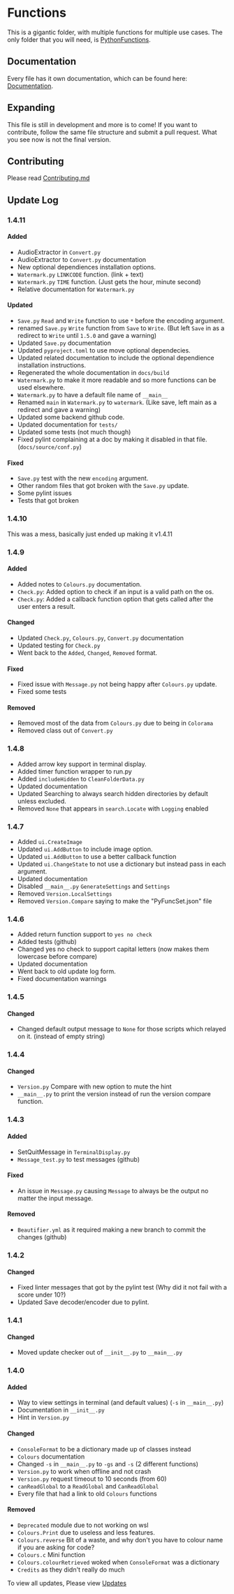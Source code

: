 # Functions

This is a gigantic folder, with multiple functions for multiple use cases. The only folder that you will need, is [PythonFunctions](./src/PythonFunctions/).

## Documentation

Every file has it own documentation, which can be found here: [Documentation](https://python-functions.readthedocs.io/en/latest/).

## Expanding

This file is still in development and more is to come! If you want to contribute, follow the same file structure and submit a pull request.
What you see now is not the final version.

## Contributing

Please read [Contributing.md](Contribution.md)

## Update Log

### 1.4.11

#### Added

- AudioExtractor in `Convert.py`
- AudioExtractor to `Convert.py` documentation
- New optional dependiences installation options.
- `Watermark.py` `LINKCODE` function. (link + text)
- `Watermark.py` `TIME` function. (Just gets the hour, minute second)
- Relative documentation for `Watermark.py`

#### Updated

- `Save.py` `Read` and `Write` function to use `*` before the encoding argument.
- renamed `Save.py` `Write` function from `Save` to `Write`. (But left `Save` in as a redirect to `Write` until `1.5.0` and gave a warning)
- Updated `Save.py` documentation
- Updated `pyproject.toml` to use move optional dependecies.
- Updated related documentation to include the optional dependience installation instructions.
- Regenerated the whole documentation in `docs/build`
- `Watermark.py` to make it more readable and so more functions can be used elsewhere.
- `Watermark.py` to have a default file name of `__main__`
- Renamed `main` in `Watermark.py` to `watermark`. (Like save, left main as a redirect and gave a warning)
- Updated some backend github code.
- Updated documentation for `tests/`
- Updated some tests (not much though)
- Fixed pylint complaining at a doc by making it disabled in that file. (`docs/source/conf.py`)

#### Fixed

- `Save.py` test with the new `encoding` argument.
- Other random files that got broken with the `Save.py` update.
- Some pylint issues
- Tests that got broken

### 1.4.10

This was a mess, basically just ended up making it v1.4.11

### 1.4.9

#### Added

- Added notes to `Colours.py` documentation.
- `Check.py`: Added option to check if an input is a valid path on the os.
- `Check.py`: Added a callback function option that gets called after the user enters a result.

#### Changed

- Updated `Check.py`, `Colours.py`, `Convert.py` documentation
- Updated testing for `Check.py`
- Went back to the `Added`, `Changed`, `Removed` format.

#### Fixed

- Fixed issue with `Message.py` not being happy after `Colours.py` update.
- Fixed some tests

#### Removed

- Removed most of the data from `Colours.py` due to being in `Colorama`
- Removed class out of `Convert.py`

### 1.4.8

- Added arrow key support in terminal display.
- Added timer function wrapper to run.py
- Added `includeHidden` to `CleanFolderData.py`
- Updated documentation
- Updated Searching to always search hidden directories by default unless excluded.
- Removed `None` that appears in `search.Locate` with `Logging` enabled

### 1.4.7

- Added `ui.CreateImage`
- Updated `ui.AddButton` to include image option.
- Updated `ui.AddButton` to use a better callback function
- Updated `ui.ChangeState` to not use a dictionary but instead pass in each argument.
- Updated documentation
- Disabled `__main__.py` `GenerateSettings` and `Settings`
- Removed `Version.LocalSettings`
- Removed `Version.Compare` saying to make the "PyFuncSet.json" file

### 1.4.6

- Added return function support to `yes no check`
- Added tests (github)
- Changed yes no check to support capital letters (now makes them lowercase before compare)
- Updated documentation
- Went back to old update log form.
- Fixed documentation warnings

### 1.4.5

#### Changed

- Changed default output message to `None` for those scripts which relayed on it. (instead of empty string)

### 1.4.4

#### Changed

- `Version.py` Compare with new option to mute the hint
- `__main__.py` to print the version instead of run the version compare function.

### 1.4.3

#### Added

- SetQuitMessage in `TerminalDisplay.py`
- `Message_test.py` to test messages (github)

#### Fixed

- An issue in `Message.py` causing `Message` to always be the output no matter the input message.

#### Removed

- `Beautifier.yml` as it required making a new branch to commit the changes (github)

### 1.4.2

#### Changed

- Fixed linter messages that got by the pylint test (Why did it not fail with a score under 10?)
- Updated Save decoder/encoder due to pylint.

### 1.4.1

#### Changed

- Moved update checker out of `__init__.py` to `__main__.py`

### 1.4.0

#### Added

- Way to view settings in terminal (and default values) (`-s` in `__main__.py`)
- Documentation in `__init__.py`
- Hint in `Version.py`

#### Changed

- `ConsoleFormat` to be a dictionary made up of classes instead
- `Colours` documentation
- Changed `-s` in `__main__.py` to `-gs` and `-s` (2 different functions)
- `Version.py` to work when offline and not crash
- `Version.py` request timeout to 10 seconds (from 60)
- `canReadGlobal` to a `ReadGlobal` and `CanReadGlobal`
- Every file that had a link to old `Colours` functions

#### Removed

- `Deprecated` module due to not working on wsl
- `Colours.Print` due to useless and less features.
- `Colours.reverse` Bit of a waste, and why don't you have to colour name if you are asking for code?
- `Colours.c` Mini function
- `Colours.colourRetrieved` woked when `ConsoleFormat` was a dictionary
- `Credits` as they didn't really do much

To view all updates, Please view [Updates](Updates/ReadMe.md)
